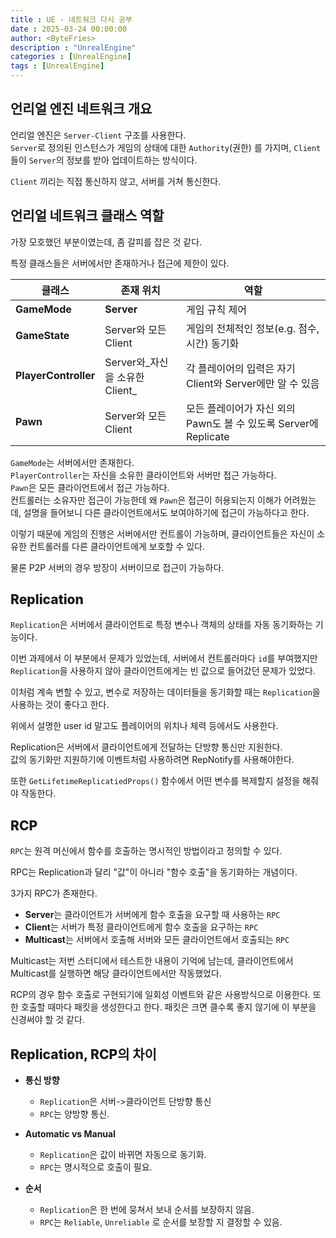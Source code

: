 ```yaml
---
title : UE - 네트워크 다시 공부
date : 2025-03-24 00:00:00
author: <ByteFries>
description : "UnrealEngine"
categories : [UnrealEngine]
tags : [UnrealEngine]
---
```


## <span style = "font-weight: 800;">언리얼 엔진 네트워크 개요</span>

언리얼 엔진은 `Server-Client` 구조를 사용한다.  
`Server`로 정의된 인스턴스가 게임의 상태에 대한 `Authority`(권한) 를 가지며, `Client`들이 `Server`의 정보를 받아 업데이트하는 방식이다.  

`Client` 끼리는 직접 통신하지 않고, 서버를 거쳐 통신한다.  

## <span style = "font-weight: 800;">언리얼 네트워크 클래스 역할</span>

가장 모호했던 부분이였는데, 좀 갈피를 잡은 것 같다.  

특정 클래스들은 서버에서만 존재하거나 접근에 제한이 있다.  

| **클래스**              | **존재 위치**               | **역할**                                         |
| -------------------- | ----------------------- | ---------------------------------------------- |
| **GameMode**         | **Server**              | 게임 규칙 제어                                       |
| **GameState**        | Server와 모든 Client       | 게임의 전체적인 정보(e.g. 점수, 시간) 동기화                   |
| **PlayerController** | Server와_자신을 소유한 Client_ | 각 플레이어의 입력은 자기 Client와 Server에만 알 수 있음         |
| **Pawn**             | Server와 모든 Client       | 모든 플레이어가 자신 외의 Pawn도 볼 수 있도록 Server에 Replicate |

`GameMode`는 서버에서만 존재한다.  
`PlayerController`는 자신을 소유한 클라이언트와 서버만 접근 가능하다.  
`Pawn`은 모든 클라이언트에서 접근 가능하다.  
컨트롤러는 소유자만 접근이 가능한데 왜 `Pawn`은 접근이 허용되는지 이해가 어려웠는데, 설명을 들어보니 다른 클라이언트에서도 보여야하기에 접근이 가능하다고 한다.   

이렇기 때문에 게임의 진행은 서버에서만 컨트롤이 가능하며, 클라이언트들은 자신이 소유한 컨트롤러를 다른 클라이언트에게 보호할 수 있다.  

물론 P2P 서버의 경우 방장이 서버이므로 접근이 가능하다.  


## <span style = "font-weight: 800;">Replication</span>

`Replication`은 서버에서 클라이언트로 특정 변수나 객체의 상태를 자동 동기화하는 기능이다.  

이번 과제에서 이 부분에서 문제가 있었는데, 서버에서 컨트롤러마다 `id`를 부여했지만 `Replication`을 사용하지 않아 클라이언트에게는 빈 값으로 들어갔던 문제가 있었다.  

이처럼 계속 변할 수 있고, 변수로 저장하는 데이터들을 동기화할 때는 `Replication`을 사용하는 것이 좋다고 한다.   

위에서 설명한 user id 말고도 플레이어의 위치나 체력 등에서도 사용한다.  

Replication은 서버에서 클라이언트에게 전달하는 단방향 통신만 지원한다.  
값의 동기화만 지원하기에 이벤트처럼 사용하려면 RepNotify를 사용해야한다.  

또한 `GetLifetimeReplicatiedProps()` 함수에서 어떤 변수를 복제할지 설정을 해줘야 작동한다.  

## <span style = "font-weight: 800;">RCP</span>
`RPC`는 원격 머신에서 함수를 호출하는 명시적인 방법이라고 정의할 수 있다.  

RPC는 Replication과 달리 "값"이 아니라 "함수 호출"을 동기화하는 개념이다.  

3가지 RPC가 존재한다.

- **Server**는 클라이언트가 서버에게 함수 호출을 요구할 때 사용하는 `RPC`
- **Client**는 서버가 특정 클라이언트에게 함수 호출을 요구하는 `RPC`
- **Multicast**는 서버에서 호출해 서버와 모든 클라이언트에서 호출되는 `RPC`

Multicast는 저번 스터디에서 테스트한 내용이 기억에 남는데, 클라이언트에서 Multicast를 실행하면 해당 클라이언트에서만 작동했었다.  

RCP의 경우 함수 호출로 구현되기에 일회성 이벤트와 같은 사용방식으로 이용한다.
또한 호출할 때마다 패킷을 생성한다고 한다.
패킷은 크면 클수록 좋지 않기에 이 부분을 신경써야 할 것 같다.

## <span style = "font-weight: 800;">Replication, RCP의 차이</sapn>

- **통신 방향**
	- `Replication`은 서버->클라이언트 단방향 통신
	- `RPC`는 양방향 통신.
- **Automatic vs Manual**
	- `Replication`은 값이 바뀌면 자동으로 동기화.
	- `RPC`는 명시적으로 호출이 필요.

- **순서**
	- `Replication`은 한 번에 뭉쳐서 보내 순서를 보장하지 않음.
	- `RPC`는 `Reliable`, `Unreliable` 로 순서를 보장할 지 결정할 수 있음.
